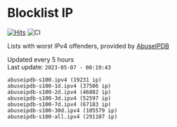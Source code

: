 # Blocklist IP

[![Hits](https://hits.seeyoufarm.com/api/count/incr/badge.svg?url=https%3A%2F%2Fgithub.com%2Fborestad%2Fblocklist-ip%2F&count_bg=%2379C83D&title_bg=%23555555&icon=&icon_color=%23E7E7E7&title=hits&edge_flat=false)](https://hits.seeyoufarm.com)  ![CI](https://img.shields.io/github/workflow/status/borestad/blocklist-ip/CI?style=flat-square)

Lists with worst IPv4 offenders, provided by [AbuseIPDB](https://www.abuseipdb.com/)

<!-- FOOTER-PLACEHOLDER -->
Updated every 5 hours<br>
Last update: `2023-05-07 - 00:19:43`
```
abuseipdb-s100.ipv4 (19231 ip)
abuseipdb-s100-1d.ipv4 (37506 ip)
abuseipdb-s100-2d.ipv4 (46882 ip)
abuseipdb-s100-3d.ipv4 (52597 ip)
abuseipdb-s100-7d.ipv4 (67183 ip)
abuseipdb-s100-30d.ipv4 (105579 ip)
abuseipdb-s100-all.ipv4 (291107 ip)
```
